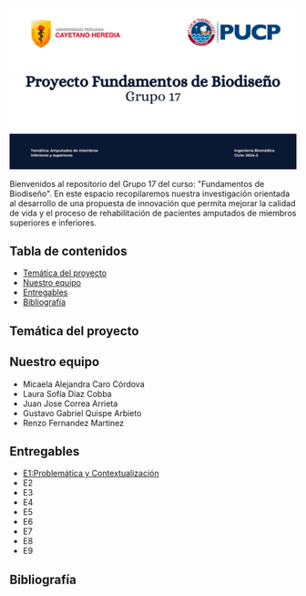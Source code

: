 ![Presentación](Imágenes/Presentación.jpg)


Bienvenidos al repositorio del Grupo 17 del curso: "Fundamentos de Biodiseño". En este espacio recopilaremos nuestra investigación orientada al desarrollo de una propuesta de innovación 
que permita mejorar la calidad de vida y el proceso de rehabilitación de pacientes amputados de miembros superiores e inferiores.

## Tabla de contenidos
- [Temática del proyecto](https://github.com/micaelaacc/Proyecto_FunBio#tem%C3%A1tica-del-proyecto)
- [Nuestro equipo](https://github.com/micaelaacc/Proyecto_FunBio/blob/main/README.md#nuestro-equipo)
- [Entregables](https://github.com/micaelaacc/Proyecto_FunBio/blob/main/README.md#entregables)
- [Bibliografía](https://github.com/micaelaacc/Proyecto_FunBio/blob/main/README.md#bibliograf%C3%ADa)

## Temática del proyecto

## Nuestro equipo
- Micaela Alejandra Caro Córdova
- Laura Sofía Diaz Cobba
- Juan Jose Correa Arrieta
- Gustavo Gabriel Quispe Arbieto
- Renzo Fernandez Martinez

## Entregables
- [E1:Problemática y Contextualización](https://github.com/micaelaacc/Proyecto_FunBio/blob/main/Entregables/E1%3A%20Problem%C3%A1tica%20y%20Contextualizaci%C3%B3n.md)
- E2
- E3
- E4
- E5
- E6
- E7
- E8
- E9
## Bibliografía

